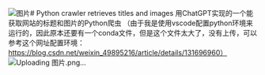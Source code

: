 ![图片](https://github.com/user-attachments/assets/6e102dfc-b52d-492c-9637-e0afff1b8ddd)# Python crawler retrieves titles and images
用ChatGPT实现的一个能获取网站的标题和图片的Python爬虫
（由于我是使用vscode配置python环境来运行的，因此原本还要有一个conda文件，但是这个文件太大了，没有上传，可以参考这个网址配置环境：
https://blog.csdn.net/weixin_49895216/article/details/131696960）
![Uploading 图片.png…]()
